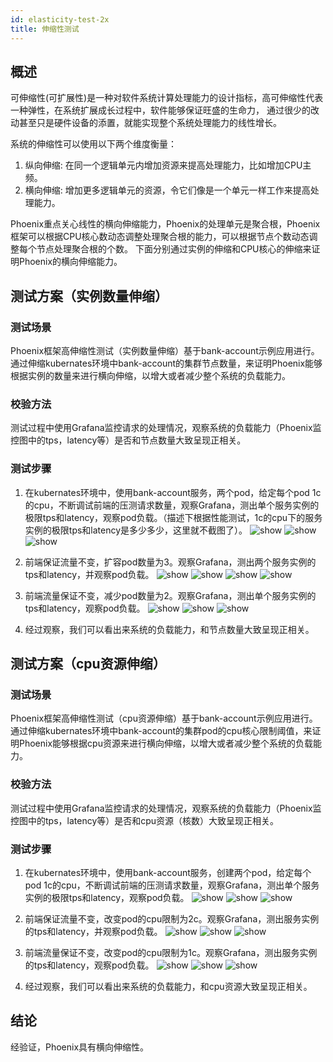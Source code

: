 ```yaml
---
id: elasticity-test-2x
title: 伸缩性测试
---
```


## 概述

可伸缩性(可扩展性)是一种对软件系统计算处理能力的设计指标，高可伸缩性代表一种弹性，在系统扩展成长过程中，软件能够保证旺盛的生命力，
通过很少的改动甚至只是硬件设备的添置，就能实现整个系统处理能力的线性增长。

系统的伸缩性可以使用以下两个维度衡量：

1. 纵向伸缩: 在同一个逻辑单元内增加资源来提高处理能力，比如增加CPU主频。
2. 横向伸缩: 增加更多逻辑单元的资源，令它们像是一个单元一样工作来提高处理能力。

Phoenix重点关心线性的横向伸缩能力，Phoenix的处理单元是聚合根，Phoenix框架可以根据CPU核心数动态调整处理聚合根的能力，可以根据节点个数动态调整每个节点处理聚合根的个数。
下面分别通过实例的伸缩和CPU核心的伸缩来证明Phoenix的横向伸缩能力。


## 测试方案（实例数量伸缩）

### 测试场景

Phoenix框架高伸缩性测试（实例数量伸缩）基于bank-account示例应用进行。通过伸缩kubernates环境中bank-account的集群节点数量，来证明Phoenix能够根据实例的数量来进行横向伸缩，以增大或者减少整个系统的负载能力。

### 校验方法

测试过程中使用Grafana监控请求的处理情况，观察系统的负载能力（Phoenix监控图中的tps，latency等）是否和节点数量大致呈现正相关。

### 测试步骤

 1. 在kubernates环境中，使用bank-account服务，两个pod，给定每个pod 1c的cpu，不断调试前端的压测请求数量，观察Grafana，测出单个服务实例的极限tps和latency，观察pod负载。（描述下根据性能测试，1c的cpu下的服务实例的极限tps和latency是多少多少，这里就不截图了）。
    ![show](../../assets/phoenix2.x/phoenix-test/elasticity/010.png)
    ![show](../../assets/phoenix2.x/phoenix-test/elasticity/011.png)
    ![show](../../assets/phoenix2.x/phoenix-test/elasticity/012.png)

 2. 前端保证流量不变，扩容pod数量为3。观察Grafana，测出两个服务实例的tps和latency，并观察pod负载。
    ![show](../../assets/phoenix2.x/phoenix-test/elasticity/020.png)
    ![show](../../assets/phoenix2.x/phoenix-test/elasticity/021.png)
    ![show](../../assets/phoenix2.x/phoenix-test/elasticity/022.png)
    ![show](../../assets/phoenix2.x/phoenix-test/elasticity/023.png)
 
 3. 前端流量保证不变，减少pod数量为2。观察Grafana，测出单个服务实例的tps和latency，观察pod负载。
    ![show](../../assets/phoenix2.x/phoenix-test/elasticity/030.png)
    ![show](../../assets/phoenix2.x/phoenix-test/elasticity/031.png)
    ![show](../../assets/phoenix2.x/phoenix-test/elasticity/032.png)
 
 4. 经过观察，我们可以看出来系统的负载能力，和节点数量大致呈现正相关。

## 测试方案（cpu资源伸缩）

### 测试场景

Phoenix框架高伸缩性测试（cpu资源伸缩）基于bank-account示例应用进行。通过伸缩kubernates环境中bank-account的集群pod的cpu核心限制阈值，来证明Phoenix能够根据cpu资源来进行横向伸缩，以增大或者减少整个系统的负载能力。

### 校验方法

测试过程中使用Grafana监控请求的处理情况，观察系统的负载能力（Phoenix监控图中的tps，latency等）是否和cpu资源（核数）大致呈现正相关。

### 测试步骤

 1. 在kubernates环境中，使用bank-account服务，创建两个pod，给定每个pod 1c的cpu，不断调试前端的压测请求数量，观察Grafana，测出单个服务实例的极限tps和latency，观察pod负载。
    ![show](../../assets/phoenix2.x/phoenix-test/elasticity/030.png)
    ![show](../../assets/phoenix2.x/phoenix-test/elasticity/031.png)
    ![show](../../assets/phoenix2.x/phoenix-test/elasticity/032.png)

 2. 前端保证流量不变，改变pod的cpu限制为2c。观察Grafana，测出服务实例的tps和latency，并观察pod负载。
    ![show](../../assets/phoenix2.x/phoenix-test/elasticity/040.png)
    ![show](../../assets/phoenix2.x/phoenix-test/elasticity/041.png)
    ![show](../../assets/phoenix2.x/phoenix-test/elasticity/042.png)

 3. 前端流量保证不变，改变pod的cpu限制为1c。观察Grafana，测出服务实例的tps和latency，观察pod负载。
    ![show](../../assets/phoenix2.x/phoenix-test/elasticity/050.png)
    ![show](../../assets/phoenix2.x/phoenix-test/elasticity/051.png)
    ![show](../../assets/phoenix2.x/phoenix-test/elasticity/052.png)

 4. 经过观察，我们可以看出来系统的负载能力，和cpu资源大致呈现正相关。

## 结论

经验证，Phoenix具有横向伸缩性。